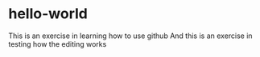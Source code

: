 # hello-world
This is an exercise in learning how to use github
And this is an exercise in testing how the editing works
